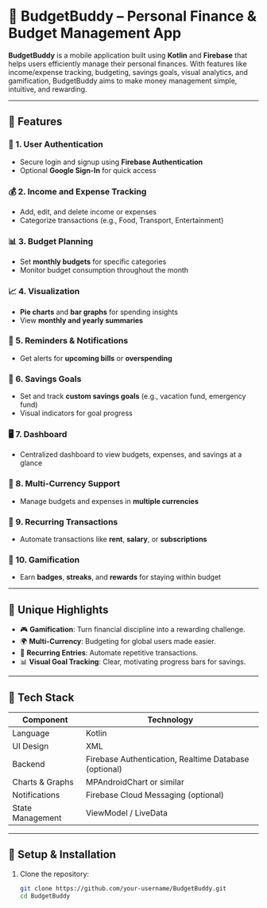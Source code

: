 # 💸 BudgetBuddy – Personal Finance & Budget Management App

**BudgetBuddy** is a mobile application built using **Kotlin** and **Firebase** that helps users efficiently manage their personal finances. With features like income/expense tracking, budgeting, savings goals, visual analytics, and gamification, BudgetBuddy aims to make money management simple, intuitive, and rewarding.

---

## 📲 Features

### 🔐 1. User Authentication
- Secure login and signup using **Firebase Authentication**
- Optional **Google Sign-In** for quick access

### 💰 2. Income and Expense Tracking
- Add, edit, and delete income or expenses
- Categorize transactions (e.g., Food, Transport, Entertainment)

### 📊 3. Budget Planning
- Set **monthly budgets** for specific categories
- Monitor budget consumption throughout the month

### 📈 4. Visualization
- **Pie charts** and **bar graphs** for spending insights
- View **monthly and yearly summaries**

### 🔔 5. Reminders & Notifications
- Get alerts for **upcoming bills** or **overspending**

### 🎯 6. Savings Goals
- Set and track **custom savings goals** (e.g., vacation fund, emergency fund)
- Visual indicators for goal progress

### 🖥️ 7. Dashboard
- Centralized dashboard to view budgets, expenses, and savings at a glance

### 💱 8. Multi-Currency Support
- Manage budgets and expenses in **multiple currencies**

### 🔁 9. Recurring Transactions
- Automate transactions like **rent**, **salary**, or **subscriptions**

### 🏅 10. Gamification
- Earn **badges**, **streaks**, and **rewards** for staying within budget

---

## 🌟 Unique Highlights

- 🎮 **Gamification**: Turn financial discipline into a rewarding challenge.
- 🌍 **Multi-Currency**: Budgeting for global users made easier.
- 🔄 **Recurring Entries**: Automate repetitive transactions.
- 📊 **Visual Goal Tracking**: Clear, motivating progress bars for savings.

---

## 🧰 Tech Stack

| Component         | Technology                    |
|------------------|-------------------------------|
| Language          | Kotlin                        |
| UI Design         | XML                           |
| Backend           | Firebase Authentication, Realtime Database (optional) |
| Charts & Graphs   | MPAndroidChart or similar     |
| Notifications     | Firebase Cloud Messaging (optional) |
| State Management  | ViewModel / LiveData          |

---

## 🚀 Setup & Installation

1. Clone the repository:
   ```bash
   git clone https://github.com/your-username/BudgetBuddy.git
   cd BudgetBuddy
